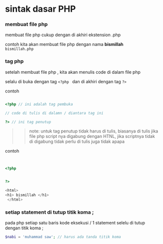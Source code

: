 # sintak dasar PHP

  ### membuat file php 
  
membuat file php cukup dengan di akhiri ekstension .php

contoh
kita akan membuat file php dengan nama **bismillah**  
`bismillah.php`


### tag php

setelah membuat file php , kita akan menulis code
di dalam file php

selalu di buka dengan tag `<?php `
dan di akhiri dengan tag `?>`

contoh

```php

<?php // ini adalah tag pembuka

// code di tulis di dalamn / diantara tag ini

?> // ini tag penutup

```

>> note: untuk tag penutup tidak harus di tulis, biasanya di tulis jika file php script nya digabung dengan HTNL, jika scriptnya tidak di digabung tidak perlu di tulis juga tidak apapa

contoh

```php


<?php


?>

<html>
<h1> bismillah </h1>
 </html>


```


### setiap statement di tutup titik koma ;

pada php setiap satu baris kode eksekusi / 1 statement selelu di tutup dengan titik koma ;


```php
$nabi = 'muhammad saw'; // harus ada tanda titik koma


```